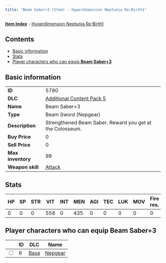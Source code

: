```yaml
---
title: "Beam Saber+3 (Item) - Hyperdimension Neptunia Re;Birth1"
---
```


[**Item Index**](/neptunia/rb1/item/index.html) - [Hyperdimension Neptunia Re;Birth1](/neptunia/rb1)

## Contents

- [Basic information](#basic-information)
- [Stats](#stats)
- [Player characters who can equip **Beam Saber+3**](#player-characters-who-can-equip-beam-saber-3)

## Basic information

|   |   |
| -- | -- |
| **ID** | 5780 |
| **DLC** | [Additional Content Pack 5](/neptunia/rb1/dlc/14-pack5.html) |
| **Name** | Beam Saber+3 |
| **Type** | Beam Sword (Nepgear) |
| **Description** | Strengthened Beam Saber. Reward you get at the Colosseum. |
| **Buy Price** | 0 |
| **Sell Price** | 0 |
| **Max inventory** | 99 |
| **Weapon skill** | [Attack](/neptunia/rb1/skill/1-1001-attack.html) |

## Stats

| HP | SP | STR | VIT | INT | MEN | AGI | TEC | LUK | MOV | Fire res. | Ice res. | Wind res. | Lightning res. |
| -- | -- | --- | --- | --- | --- | --- | --- | --- | --- | --------- | -------- | --------- | -------------- |
| 0 | 0 | 0 | 558 | 0 | 435 | 0 | 0 | 0 | 0 | 0 | 0 | 0 | 0 |

## Player characters who can equip **Beam Saber+3**

|    | ID | DLC | Name |
| -- | -- | --- | ---- |
| <input type="checkbox" id="rb1-player-1-6" class="trackbox" /> | 6 | [Base](/neptunia/rb1/dlc/1-base.html) | [Nepgear](/neptunia/rb1/player/1-6-nepgear.html) |